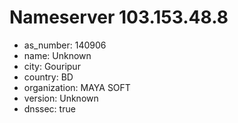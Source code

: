 # Nameserver 103.153.48.8

* as_number: 140906
* name: Unknown
* city: Gouripur
* country: BD
* organization: MAYA SOFT
* version: Unknown
* dnssec: true
